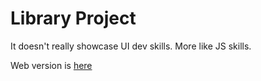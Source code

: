 # Library Project

It doesn't really showcase UI dev skills. More like JS skills.

Web version is [here](https://bnn1.github.io/libraryv2/)
